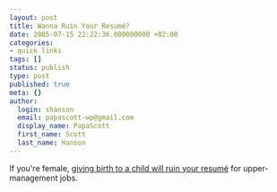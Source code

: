 ```yaml
---
layout: post
title: Wanna Ruin Your Resumé?
date: 2005-07-15 22:22:36.000000000 +02:00
categories:
- quick links
tags: []
status: publish
type: post
published: true
meta: {}
author:
  login: shanson
  email: papascott-wp@gmail.com
  display_name: PapaScott
  first_name: Scott
  last_name: Hanson
---
```

<p>If you're female, <a href="http://www.washingtonmonthly.com/archives/individual/2005_07/006730.php" title="The Washington Monthly">giving birth to a child will ruin your resum&eacute;</a> for upper-management jobs.</p>
